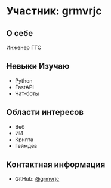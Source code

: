 # Участник: grmvrjc

## О себе
Инженер ГТС

## ~~Навыки~~ Изучаю
- Python
- FastAPI
- Чат-боты

## Области интересов
- Веб
- ИИ
- Крипта
- Геймдев 

## Контактная информация
- GitHub: [@grmvrjc](https://github.com/grmvrjc)
